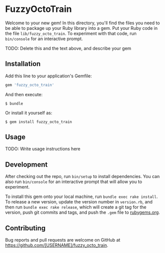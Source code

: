 # FuzzyOctoTrain

Welcome to your new gem! In this directory, you'll find the files you need to be able to package up your Ruby library into a gem. Put your Ruby code in the file `lib/fuzzy_octo_train`. To experiment with that code, run `bin/console` for an interactive prompt.

TODO: Delete this and the text above, and describe your gem

## Installation

Add this line to your application's Gemfile:

```ruby
gem 'fuzzy_octo_train'
```

And then execute:

    $ bundle

Or install it yourself as:

    $ gem install fuzzy_octo_train

## Usage

TODO: Write usage instructions here

## Development

After checking out the repo, run `bin/setup` to install dependencies. You can also run `bin/console` for an interactive prompt that will allow you to experiment.

To install this gem onto your local machine, run `bundle exec rake install`. To release a new version, update the version number in `version.rb`, and then run `bundle exec rake release`, which will create a git tag for the version, push git commits and tags, and push the `.gem` file to [rubygems.org](https://rubygems.org).

## Contributing

Bug reports and pull requests are welcome on GitHub at https://github.com/[USERNAME]/fuzzy_octo_train.

